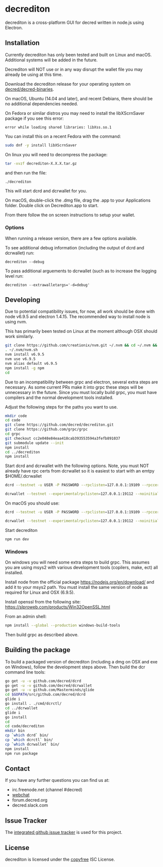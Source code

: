 # decrediton

decrediton is a cross-platform GUI for decred written in node.js using
Electron.

## Installation

Currently decrediton has only been tested and built on Linux and
macOS.  Additional systems will be added in the future.

Decrediton will NOT use or in any way disrupt the wallet file you may
already be using at this time.

Download the decrediton release for your operating system on [decred/decred-binaries](https://github.com/decred/decred-binaries/releases).

On macOS, Ubuntu (14.04 and later), and recent Debians, there should be
no additional dependencies needed.

On Fedora or similar distros you may need to install the libXScrnSaver
package if you see this error:
```
error while loading shared libraries: libXss.so.1
```

You can install this on a recent Fedora with the command:

```bash
sudo dnf -y install libXScrnSaver
```

On linux you will need to decompress the package:
```bash
tar -xvzf decrediton-X.X.X.tar.gz
```
and then run the file:
```bash
./decrediton
```

This will start dcrd and dcrwallet for you.

On macOS, double-click the .dmg file, drag the .app to your
Applications folder.  Double click on Decrediton.app to start.

From there follow the on screen instructions to setup your wallet.

### Options

When running a release version, there are a few options available.

To see additional debug information (including the output of dcrd and dcrwallet) run:

```
decrediton --debug
```

To pass additional arguements to dcrwallet (such as to increase the logging level run:

```
decrediton --extrawalletargs='-d=debug'
```

## Developing

Due to potential compatibility issues, for now, all work should be
done with node v6.9.5 and electron 1.4.15.  The recommended way to install
node is using nvm.

This has primarily been tested on Linux at the moment although OSX
should work similarly.

``` bash
git clone https://github.com/creationix/nvm.git ~/.nvm && cd ~/.nvm && git checkout `git describe --abbrev=0 --tags`
. ~/.nvm/nvm.sh
nvm install v6.9.5
nvm use v6.9.5
nvm alias default v6.9.5
npm install -g npm
cd
```

Due to an incompatibility between grpc and electron, several extra
steps are necessary.  As some current PRs make it into grpc these
steps will be unnecessary in the future.  Since you must locally build
grpc, you must have compilers and the normal development tools
installed.

Adjust the following steps for the paths you want to use.

``` bash
mkdir code
cd code
git clone https://github.com/decred/decrediton.git
git clone https://github.com/grpc/grpc
cd grpc
git checkout cc2e048e84eaa418cab393553594a3fefb891037 
git submodule update --init
npm install
cd ../decrediton
npm install
```

Start dcrd and dcrwallet with the following options.  Note, you must
NOT already have rpc certs from dcrwallet so it is easiest to start
with an emtpy $HOME/.dcrwallet

```bash
dcrd --testnet -u USER -P PASSWORD --rpclisten=127.0.0.1:19109 --rpccert=$HOME/.dcrd/rpc.cert
```

```bash
dcrwallet --testnet --experimentalrpclisten=127.0.0.1:19112 --noinitialload --tlscurve=P-256 --onetimetlskey --appdata=~/.config/decrediton
```

On macOS you should use:
```bash
dcrd --testnet -u USER -P PASSWORD --rpclisten=127.0.0.1:19109 --rpccert=$HOME/Library/Application\ Support/Dcrd/rpc.cert
```
```bash
dcrwallet --testnet --experimentalrpclisten=127.0.0.1:19112 --noinitialload --tlscurve=P-256 --onetimetlskey --appdata=$HOME/Library/Application\ Support/decrediton
```

Start decrediton

```bash
npm run dev
```

### Windows

On windows you will need some extra steps to build grpc.  This assumes
you are using msys2 with various development tools (copilers, make,
ect) all installed.

Install node from the official package https://nodejs.org/en/download/
and add it to your msys2 path.  You must install the same version of node as required for Linux and OSX (6.9.5).

Install openssl from the following site:
https://slproweb.com/products/Win32OpenSSL.html

From an admin shell:

```bash
npm install --global --production windows-build-tools
```

Then build grpc as described above.

## Building the package

To build a packaged version of decrediton (including a dmg on OSX and
exe on Windows), follow the development steps above.  Then build the
dcr command line tools:

```bash
go get -u -v github.com/decred/dcrd
go get -u -v github.com/decred/dcrwallet
go get -u -v github.com/Masterminds/glide
cd $GOPATH/src/github.com/decred/dcrd
glide i
go install . ./cmd/dcrctl/
cd ../dcrwallet
glide i
go install
cd
cd code/decrediton
mkdir bin
cp `which dcrd` bin/
cp `which dcrctl` bin/
cp `which dcrwallet` bin/
npm install
npm run package
```

## Contact

If you have any further questions you can find us at:

- irc.freenode.net (channel #decred)
- [webchat](https://webchat.freenode.net/?channels=decred)
- forum.decred.org
- decred.slack.com

## Issue Tracker

The
[integrated github issue tracker](https://github.com/decred/decrediton/issues)
is used for this project.

## License

decrediton is licensed under the [copyfree](http://copyfree.org) ISC License.

